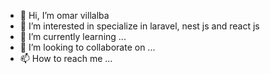 - 👋 Hi, I’m omar villalba
- 👀 I’m interested in specialize in laravel, nest js and react js
- 🌱 I’m currently learning ...
- 💞️ I’m looking to collaborate on ...
- 📫 How to reach me ...

<!---
omarmuni14/omarmuni14 is a ✨ special ✨ repository because its `README.md` (this file) appears on your GitHub profile.
You can click the Preview link to take a look at your changes.
--->
